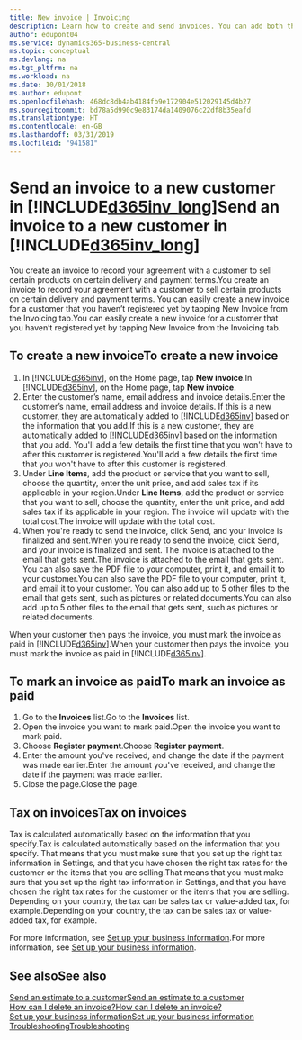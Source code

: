 ```yaml
---
title: New invoice | Invoicing
description: Learn how to create and send invoices. You can add both the customer and the product or service on the fly, or choose from a list.
author: edupont04
ms.service: dynamics365-business-central
ms.topic: conceptual
ms.devlang: na
ms.tgt_pltfrm: na
ms.workload: na
ms.date: 10/01/2018
ms.author: edupont
ms.openlocfilehash: 468dc8db4ab4184fb9e172904e512029145d4b27
ms.sourcegitcommit: bd78a5d990c9e83174da1409076c22df8b35eafd
ms.translationtype: HT
ms.contentlocale: en-GB
ms.lasthandoff: 03/31/2019
ms.locfileid: "941581"
---
```

# <a name="send-an-invoice-to-a-new-customer-in-included365invlongincludesd365invlongmd"></a><span data-ttu-id="e1bce-104">Send an invoice to a new customer in [!INCLUDE[d365inv_long](includes/d365inv_long.md)]</span><span class="sxs-lookup"><span data-stu-id="e1bce-104">Send an invoice to a new customer in [!INCLUDE[d365inv_long](includes/d365inv_long.md)]</span></span>
<span data-ttu-id="e1bce-105">You create an invoice to record your agreement with a customer to sell certain products on certain delivery and payment terms.</span><span class="sxs-lookup"><span data-stu-id="e1bce-105">You create an invoice to record your agreement with a customer to sell certain products on certain delivery and payment terms.</span></span> <span data-ttu-id="e1bce-106">You can easily create a new invoice for a customer that you haven’t registered yet by tapping New Invoice from the Invoicing tab.</span><span class="sxs-lookup"><span data-stu-id="e1bce-106">You can easily create a new invoice for a customer that you haven’t registered yet by tapping New Invoice from the Invoicing tab.</span></span>  

## <a name="to-create-a-new-invoice"></a><span data-ttu-id="e1bce-107">To create a new invoice</span><span class="sxs-lookup"><span data-stu-id="e1bce-107">To create a new invoice</span></span>
1. <span data-ttu-id="e1bce-108">In [!INCLUDE[d365inv](includes/d365inv.md)], on the Home page, tap **New invoice**.</span><span class="sxs-lookup"><span data-stu-id="e1bce-108">In [!INCLUDE[d365inv](includes/d365inv.md)], on the Home page, tap **New invoice**.</span></span>
2. <span data-ttu-id="e1bce-109">Enter the customer’s name, email address and invoice details.</span><span class="sxs-lookup"><span data-stu-id="e1bce-109">Enter the customer’s name, email address and invoice details.</span></span> <span data-ttu-id="e1bce-110">If this is a new customer, they are automatically added to [!INCLUDE[d365inv](includes/d365inv.md)] based on the information that you add.</span><span class="sxs-lookup"><span data-stu-id="e1bce-110">If this is a new customer, they are automatically added to [!INCLUDE[d365inv](includes/d365inv.md)] based on the information that you add.</span></span> <span data-ttu-id="e1bce-111">You'll add a few details the first time that you won't have to after this customer is registered.</span><span class="sxs-lookup"><span data-stu-id="e1bce-111">You'll add a few details the first time that you won't have to after this customer is registered.</span></span>  
3. <span data-ttu-id="e1bce-112">Under **Line Items**, add the product or service that you want to sell, choose the quantity, enter the unit price, and add sales tax if its applicable in your region.</span><span class="sxs-lookup"><span data-stu-id="e1bce-112">Under **Line Items**, add the product or service that you want to sell, choose the quantity, enter the unit price, and add sales tax if its applicable in your region.</span></span> <span data-ttu-id="e1bce-113">The invoice will update with the total cost.</span><span class="sxs-lookup"><span data-stu-id="e1bce-113">The invoice will update with the total cost.</span></span>  
4. <span data-ttu-id="e1bce-114">When you're ready to send the invoice, click Send, and your invoice is finalized and sent.</span><span class="sxs-lookup"><span data-stu-id="e1bce-114">When you're ready to send the invoice, click Send, and your invoice is finalized and sent.</span></span> <span data-ttu-id="e1bce-115">The invoice is attached to the email that gets sent.</span><span class="sxs-lookup"><span data-stu-id="e1bce-115">The invoice is attached to the email that gets sent.</span></span> <span data-ttu-id="e1bce-116">You can also save the PDF file to your computer, print it, and email it to your customer.</span><span class="sxs-lookup"><span data-stu-id="e1bce-116">You can also save the PDF file to your computer, print it, and email it to your customer.</span></span> <span data-ttu-id="e1bce-117">You can also add up to 5 other files to the email that gets sent, such as pictures or related documents.</span><span class="sxs-lookup"><span data-stu-id="e1bce-117">You can also add up to 5 other files to the email that gets sent, such as pictures or related documents.</span></span>  

<span data-ttu-id="e1bce-118">When your customer then pays the invoice, you must mark the invoice as paid in [!INCLUDE[d365inv](includes/d365inv.md)].</span><span class="sxs-lookup"><span data-stu-id="e1bce-118">When your customer then pays the invoice, you must mark the invoice as paid in [!INCLUDE[d365inv](includes/d365inv.md)].</span></span>

## <a name="to-mark-an-invoice-as-paid"></a><span data-ttu-id="e1bce-119">To mark an invoice as paid</span><span class="sxs-lookup"><span data-stu-id="e1bce-119">To mark an invoice as paid</span></span>

1. <span data-ttu-id="e1bce-120">Go to the **Invoices** list.</span><span class="sxs-lookup"><span data-stu-id="e1bce-120">Go to the **Invoices** list.</span></span>  
2. <span data-ttu-id="e1bce-121">Open the invoice you want to mark paid.</span><span class="sxs-lookup"><span data-stu-id="e1bce-121">Open the invoice you want to mark paid.</span></span>  
3. <span data-ttu-id="e1bce-122">Choose **Register payment**.</span><span class="sxs-lookup"><span data-stu-id="e1bce-122">Choose **Register payment**.</span></span>  
4. <span data-ttu-id="e1bce-123">Enter the amount you've received, and change the date if the payment was made earlier.</span><span class="sxs-lookup"><span data-stu-id="e1bce-123">Enter the amount you've received, and change the date if the payment was made earlier.</span></span>  
5. <span data-ttu-id="e1bce-124">Close the page.</span><span class="sxs-lookup"><span data-stu-id="e1bce-124">Close the page.</span></span>  

## <a name="tax-on-invoices"></a><span data-ttu-id="e1bce-125">Tax on invoices</span><span class="sxs-lookup"><span data-stu-id="e1bce-125">Tax on invoices</span></span>
<span data-ttu-id="e1bce-126">Tax is calculated automatically based on the information that you specify.</span><span class="sxs-lookup"><span data-stu-id="e1bce-126">Tax is calculated automatically based on the information that you specify.</span></span> <span data-ttu-id="e1bce-127">That means that you must make sure that you set up the right tax information in Settings, and that you have chosen the right tax rates for the customer or the items that you are selling.</span><span class="sxs-lookup"><span data-stu-id="e1bce-127">That means that you must make sure that you set up the right tax information in Settings, and that you have chosen the right tax rates for the customer or the items that you are selling.</span></span> <span data-ttu-id="e1bce-128">Depending on your country, the tax can be sales tax or value-added tax, for example.</span><span class="sxs-lookup"><span data-stu-id="e1bce-128">Depending on your country, the tax can be sales tax or value-added tax, for example.</span></span>

<span data-ttu-id="e1bce-129">For more information, see [Set up your business information](set-up-business-profile.md).</span><span class="sxs-lookup"><span data-stu-id="e1bce-129">For more information, see [Set up your business information](set-up-business-profile.md).</span></span>

## <a name="see-also"></a><span data-ttu-id="e1bce-130">See also</span><span class="sxs-lookup"><span data-stu-id="e1bce-130">See also</span></span>
[<span data-ttu-id="e1bce-131">Send an estimate to a customer</span><span class="sxs-lookup"><span data-stu-id="e1bce-131">Send an estimate to a customer</span></span>](send-estimate.md)  
[<span data-ttu-id="e1bce-132">How can I delete an invoice?</span><span class="sxs-lookup"><span data-stu-id="e1bce-132">How can I delete an invoice?</span></span>](about-troubleshooting.md#how-can-i-delete-an-invoice)  
[<span data-ttu-id="e1bce-133">Set up your business information</span><span class="sxs-lookup"><span data-stu-id="e1bce-133">Set up your business information</span></span>](set-up-business-profile.md)  
[<span data-ttu-id="e1bce-134">Troubleshooting</span><span class="sxs-lookup"><span data-stu-id="e1bce-134">Troubleshooting</span></span>](about-troubleshooting.md)  
